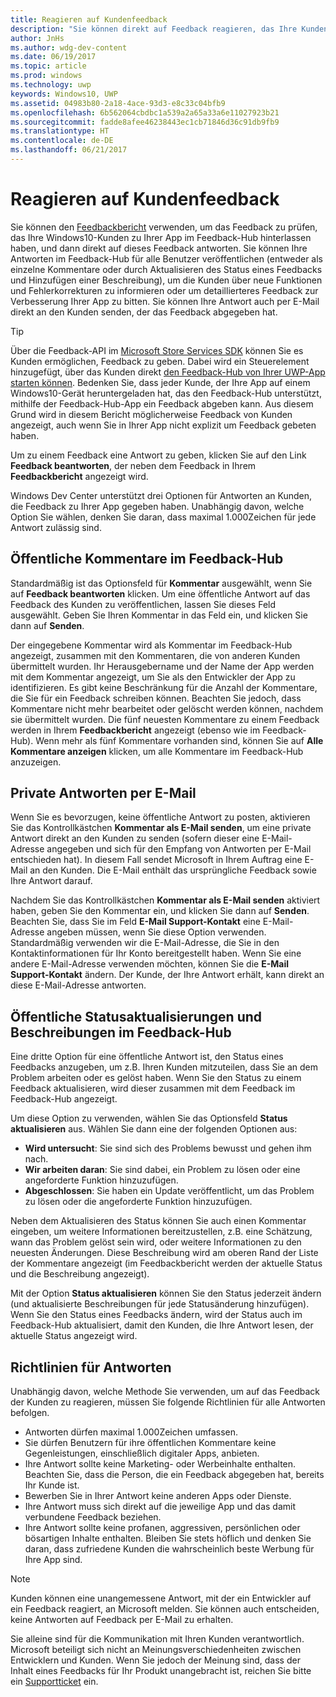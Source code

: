 ```yaml
---
title: Reagieren auf Kundenfeedback
description: "Sie können direkt auf Feedback reagieren, das Ihre Kunden im Feedback-Hub hinterlassen."
author: JnHs
ms.author: wdg-dev-content
ms.date: 06/19/2017
ms.topic: article
ms.prod: windows
ms.technology: uwp
keywords: Windows10, UWP
ms.assetid: 04983b80-2a18-4ace-93d3-e8c33c04bfb9
ms.openlocfilehash: 6b562064cbdbc1a539a2a65a33a6e11027923b21
ms.sourcegitcommit: fadde8afee46238443ec1cb71846d36c91db9fb9
ms.translationtype: HT
ms.contentlocale: de-DE
ms.lasthandoff: 06/21/2017
---
```

# <a name="respond-to-customer-feedback"></a>Reagieren auf Kundenfeedback

Sie können den [Feedbackbericht](feedback-report.md) verwenden, um das Feedback zu prüfen, das Ihre Windows10-Kunden zu Ihrer App im Feedback-Hub hinterlassen haben, und dann direkt auf dieses Feedback antworten. Sie können Ihre Antworten im Feedback-Hub für alle Benutzer veröffentlichen (entweder als einzelne Kommentare oder durch Aktualisieren des Status eines Feedbacks und Hinzufügen einer Beschreibung), um die Kunden über neue Funktionen und Fehlerkorrekturen zu informieren oder um detaillierteres Feedback zur Verbesserung Ihrer App zu bitten. Sie können Ihre Antwort auch per E-Mail direkt an den Kunden senden, der das Feedback abgegeben hat.

> [!TIP]
> Über die Feedback-API im [Microsoft Store Services SDK](http://aka.ms/store-em-sdk) können Sie es Kunden ermöglichen, Feedback zu geben. Dabei wird ein Steuerelement hinzugefügt, über das Kunden direkt [den Feedback-Hub von Ihrer UWP-App starten können](../monetize/launch-feedback-hub-from-your-app.md). Bedenken Sie, dass jeder Kunde, der Ihre App auf einem Windows10-Gerät heruntergeladen hat, das den Feedback-Hub unterstützt, mithilfe der Feedback-Hub-App ein Feedback abgeben kann. Aus diesem Grund wird in diesem Bericht möglicherweise Feedback von Kunden angezeigt, auch wenn Sie in Ihrer App nicht explizit um Feedback gebeten haben.

Um zu einem Feedback eine Antwort zu geben, klicken Sie auf den Link **Feedback beantworten**, der neben dem Feedback in Ihrem **Feedbackbericht** angezeigt wird.

Windows Dev Center unterstützt drei Optionen für Antworten an Kunden, die Feedback zu Ihrer App gegeben haben. Unabhängig davon, welche Option Sie wählen, denken Sie daran, dass maximal 1.000Zeichen für jede Antwort zulässig sind.

## <a name="public-comments-in-feedback-hub"></a>Öffentliche Kommentare im Feedback-Hub

Standardmäßig ist das Optionsfeld für **Kommentar** ausgewählt, wenn Sie auf **Feedback beantworten** klicken. Um eine öffentliche Antwort auf das Feedback des Kunden zu veröffentlichen, lassen Sie dieses Feld ausgewählt. Geben Sie Ihren Kommentar in das Feld ein, und klicken Sie dann auf **Senden**.

Der eingegebene Kommentar wird als Kommentar im Feedback-Hub angezeigt, zusammen mit den Kommentaren, die von anderen Kunden übermittelt wurden. Ihr Herausgebername und der Name der App werden mit dem Kommentar angezeigt, um Sie als den Entwickler der App zu identifizieren. Es gibt keine Beschränkung für die Anzahl der Kommentare, die Sie für ein Feedback schreiben können. Beachten Sie jedoch, dass Kommentare nicht mehr bearbeitet oder gelöscht werden können, nachdem sie übermittelt wurden. Die fünf neuesten Kommentare zu einem Feedback werden in Ihrem **Feedbackbericht** angezeigt (ebenso wie im Feedback-Hub). Wenn mehr als fünf Kommentare vorhanden sind, können Sie auf **Alle Kommentare anzeigen** klicken, um alle Kommentare im Feedback-Hub anzuzeigen.


## <a name="private-responses-via-email"></a>Private Antworten per E-Mail

Wenn Sie es bevorzugen, keine öffentliche Antwort zu posten, aktivieren Sie das Kontrollkästchen **Kommentar als E-Mail senden**, um eine private Antwort direkt an den Kunden zu senden (sofern dieser eine E-Mail-Adresse angegeben und sich für den Empfang von Antworten per E-Mail entschieden hat). In diesem Fall sendet Microsoft in Ihrem Auftrag eine E-Mail an den Kunden. Die E-Mail enthält das ursprüngliche Feedback sowie Ihre Antwort darauf.

Nachdem Sie das Kontrollkästchen **Kommentar als E-Mail senden** aktiviert haben, geben Sie den Kommentar ein, und klicken Sie dann auf **Senden**. Beachten Sie, dass Sie im Feld **E-Mail Support-Kontakt** eine E-Mail-Adresse angeben müssen, wenn Sie diese Option verwenden. Standardmäßig verwenden wir die E-Mail-Adresse, die Sie in den Kontaktinformationen für Ihr Konto bereitgestellt haben. Wenn Sie eine andere E-Mail-Adresse verwenden möchten, können Sie die **E-Mail Support-Kontakt** ändern. Der Kunde, der Ihre Antwort erhält, kann direkt an diese E-Mail-Adresse antworten.


## <a name="public-status-updates-and-descriptions-in-feedback-hub"></a>Öffentliche Statusaktualisierungen und Beschreibungen im Feedback-Hub

Eine dritte Option für eine öffentliche Antwort ist, den Status eines Feedbacks anzugeben, um z.B. Ihren Kunden mitzuteilen, dass Sie an dem Problem arbeiten oder es gelöst haben. Wenn Sie den Status zu einem Feedback aktualisieren, wird dieser zusammen mit dem Feedback im Feedback-Hub angezeigt.

Um diese Option zu verwenden, wählen Sie das Optionsfeld **Status aktualisieren** aus. Wählen Sie dann eine der folgenden Optionen aus:

- **Wird untersucht**: Sie sind sich des Problems bewusst und gehen ihm nach.
- **Wir arbeiten daran**: Sie sind dabei, ein Problem zu lösen oder eine angeforderte Funktion hinzuzufügen.
- **Abgeschlossen**: Sie haben ein Update veröffentlicht, um das Problem zu lösen oder die angeforderte Funktion hinzuzufügen.

Neben dem Aktualisieren des Status können Sie auch einen Kommentar eingeben, um weitere Informationen bereitzustellen, z.B. eine Schätzung, wann das Problem gelöst sein wird, oder weitere Informationen zu den neuesten Änderungen. Diese Beschreibung wird am oberen Rand der Liste der Kommentare angezeigt (im Feedbackbericht werden der aktuelle Status und die Beschreibung angezeigt).

Mit der Option **Status aktualisieren** können Sie den Status jederzeit ändern (und aktualisierte Beschreibungen für jede Statusänderung hinzufügen). Wenn Sie den Status eines Feedbacks ändern, wird der Status auch im Feedback-Hub aktualisiert, damit den Kunden, die Ihre Antwort lesen, der aktuelle Status angezeigt wird.


## <a name="guidelines-for-responses"></a>Richtlinien für Antworten

Unabhängig davon, welche Methode Sie verwenden, um auf das Feedback der Kunden zu reagieren, müssen Sie folgende Richtlinien für alle Antworten befolgen.
- Antworten dürfen maximal 1.000Zeichen umfassen.
- Sie dürfen Benutzern für ihre öffentlichen Kommentare keine Gegenleistungen, einschließlich digitaler Apps, anbieten.
- Ihre Antwort sollte keine Marketing- oder Werbeinhalte enthalten. Beachten Sie, dass die Person, die ein Feedback abgegeben hat, bereits Ihr Kunde ist.
- Bewerben Sie in Ihrer Antwort keine anderen Apps oder Dienste.
- Ihre Antwort muss sich direkt auf die jeweilige App und das damit verbundene Feedback beziehen.
- Ihre Antwort sollte keine profanen, aggressiven, persönlichen oder bösartigen Inhalte enthalten. Bleiben Sie stets höflich und denken Sie daran, dass zufriedene Kunden die wahrscheinlich beste Werbung für Ihre App sind.

> [!NOTE]
> Kunden können eine unangemessene Antwort, mit der ein Entwickler auf ein Feedback reagiert, an Microsoft melden. Sie können auch entscheiden, keine Antworten auf Feedback per E-Mail zu erhalten.

Sie alleine sind für die Kommunikation mit Ihren Kunden verantwortlich. Microsoft beteiligt sich nicht an Meinungsverschiedenheiten zwischen Entwicklern und Kunden. Wenn Sie jedoch der Meinung sind, dass der Inhalt eines Feedbacks für Ihr Produkt unangebracht ist, reichen Sie bitte ein [Supportticket](http://go.microsoft.com/fwlink/p/?LinkID=401178) ein.
